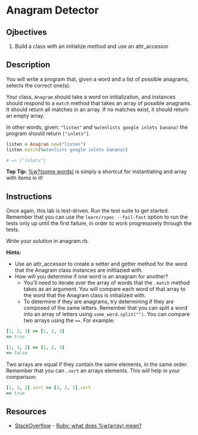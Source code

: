 # Anagram Detector

## Ojbectives

1. Build a class with an initialize method and use an attr_accessor

## Description

You will write a program that, given a word and a list of possible anagrams,
selects the correct one(s).

Your class, `Anagram` should take a word on initialization, and instances should
respond to a `match` method that takes an array of possible anagrams. It should return
all matches in an array. If no matches exist, it should return an empty array.

In other words, given: `"listen"` and `%w(enlists google inlets banana)`
the program should return `["inlets"]`.

```ruby
listen = Anagram.new("listen")
listen.match(%w(enlists google inlets banana))

# => ["inlets"]
```
**Top Tip:** [%w?(some words)](http://stackoverflow.com/questions/1274675/ruby-what-does-warray-mean) is simply a shortcut for instantiating and array with items in it!

## Instructions

Once again, this lab is test-driven. Run the test suite to get started. Remember that you can use the `learn/rspec --fail-fast` option to run the tests only up until the first failure, in order to work progressively through the tests. 

Write your solution in anagram.rb. 

**Hints:**

* Use an attr_accessor to create a setter and getter method for the word that the Anagram class instances are initliazied with. 
* How will you determine if one word is an anagram for another? 
  * You'll need to iterate over the array of words that the `.match` method takes as an argument. You will compare each word of that array to the word that the Anagram class is initialized with. 
  * To determine if they are anagrams, try determining if they are composed of the same letters. Remember that you can split a word into an array of letters using `some_word.split("")`. You can compare two arrays using the `==`. For example: 

```ruby
[1, 2, 3] == [1, 2, 3]
=> true

[1, 3, 2] == [1, 2, 3]
=> false
```

Two arrays are equal if they contain the same elements, in the same order. Remember that you can `.sort` an arrays elements. This will help in your comparison: 

```ruby
[1, 3, 2].sort == [3, 2, 1].sort
=> true
``` 

## Resources
* [StackOverflow](http://stackoverflow.com/) - [Ruby: what does %w(array) mean?](http://stackoverflow.com/questions/1274675/ruby-what-does-warray-mean)
